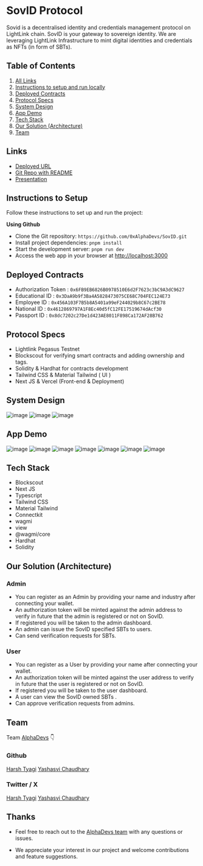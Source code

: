 # SovID Protocol

Sovid is a decentralised identity and credentials management protocol on LightLink chain. SovID is your gateway to sovereign identity. We are leveraging LightLink Infrastructure to mint digital identities and credentials as NFTs (in form of SBTs).

## Table of Contents

1. [All Links](#links)
2. [Instructions to setup and run locally ](#instructions-to-setup)
3. [Deployed Contracts](#deployed-contracts)
4. [Protocol Specs](#protocol-specs)
5. [System Design](#system-design)
6. [App Demo](#app-demo)
7. [Tech Stack](#tech-stack)
8. [Our Solution (Architecture)](#our-solution-architecture)
9. [Team](#team)

## Links

- [Deployed URL](https://sov-id.vercel.app/)
- [Git Repo with README](https://github.com/0xAlphaDevs/SovID)
- [Presentation](https://docs.google.com/presentation/d/1vkp38iDjGH78wDCGSNC-ZiXjGE0wekTjaLOagAOP5o0/edit?usp=sharing)

## Instructions to Setup

Follow these instructions to set up and run the project:

**Using Github**

- Clone the Git repository: `https://github.com/0xAlphaDevs/SovID.git`
- Install project dependencies: `pnpm install`
- Start the development server: `pnpm run dev`
- Access the web app in your browser at [http://localhost:3000](http://localhost:3000)

## Deployed Contracts

- Authorization Token : `0x6FB9EB6826B0978510E6d2F7623c3bC9A3dC9627`
- Educational ID : `0x3DaA9b9f3Ba4A5828473075CE68C704FEC124E73`
- Employee ID : `0x456A103F7B5b8A5401a99eF244029b8C67c2BE78`
- National ID : `0x4612869797A1F8Ec40d5fC12FE17519674dAcf30`
- Passport ID : `0x8dc7202c27De1d423AE8011F898Ca172AF28B762`

## Protocol Specs

- Lightlink Pegasus Testnet
- Blockscout for verifying smart contracts and adding ownership and tags.
- Solidity & Hardhat for contracts development
- Tailwind CSS & Material Tailwind ( UI )
- Next JS & Vercel (Front-end & Deployment)

## System Design

![image](./public/system-design-1.png)
![image](./public/3.png)
![image](./public/4.png)

## App Demo

![image](./public/ad1.jpeg)
![image](./public/ad2.jpeg)
![image](./public/ad3.jpeg)
![image](./public/ad4.jpeg)
![image](./public/ad5.jpeg)
![image](./public/ad6.jpeg)
![image](./public/ad7.jpeg)

## Tech Stack

- Blockscout
- Next JS
- Typescript
- Tailwind CSS
- Material Tailwind
- Connectkit
- wagmi
- view
- @wagmi/core
- Hardhat
- Solidity

## Our Solution (Architecture)

### Admin

- You can register as an Admin by providing your name and industry after connecting your wallet.
- An authorization token will be minted against the admin address to verify in future that the admin is registered or not on SovID.
- If registered you will be taken to the admin dashboard.
- An admin can issue the SovID specified SBTs to users.
- Can send verification requests for SBTs.

### User

- You can register as a User by providing your name after connecting your wallet.
- An authorization token will be minted against the user address to verify in future that the user is registered or not on SovID.
- If registered you will be taken to the user dashboard.
- A user can view the SovID owned SBTs .
- Can approve verification requests from admins.

## Team

Team [AlphaDevs](https://alphadevs.dev) 👇

### Github

[Harsh Tyagi](https://github.com/mr-harshtyagi)
[Yashasvi Chaudhary](https://github.com/0xyshv)

### Twitter / X

[Harsh Tyagi](https://twitter.com/mr_harshtyagi)
[Yashasvi Chaudhary](https://twitter.com/0xyshv)

## Thanks

- Feel free to reach out to the [AlphaDevs team](https://alphadevs.dev) with any questions or issues.

- We appreciate your interest in our project and welcome contributions and feature suggestions.
